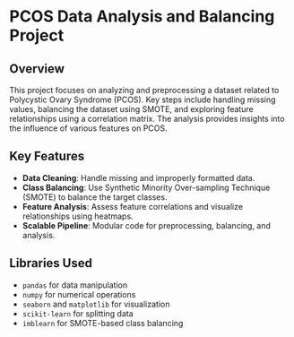 # PCOS Data Analysis and Balancing Project

## Overview
This project focuses on analyzing and preprocessing a dataset related to Polycystic Ovary Syndrome (PCOS). Key steps include handling missing values, balancing the dataset using SMOTE, and exploring feature relationships using a correlation matrix. The analysis provides insights into the influence of various features on PCOS.

## Key Features
- **Data Cleaning**: Handle missing and improperly formatted data.
- **Class Balancing**: Use Synthetic Minority Over-sampling Technique (SMOTE) to balance the target classes.
- **Feature Analysis**: Assess feature correlations and visualize relationships using heatmaps.
- **Scalable Pipeline**: Modular code for preprocessing, balancing, and analysis.

## Libraries Used
- `pandas` for data manipulation
- `numpy` for numerical operations
- `seaborn` and `matplotlib` for visualization
- `scikit-learn` for splitting data
- `imblearn` for SMOTE-based class balancing
